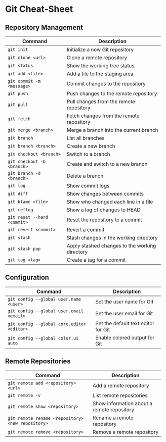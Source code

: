 # Git Cheat-Sheet

## Repository Management

| Command | Description |
| --- | --- |
| `git init` | Initialize a new Git repository |
| `git clone <url>` | Clone a remote repository |
| `git status` | Show the working tree status |
| `git add <file>` | Add a file to the staging area |
| `git commit -m <message>` | Commit changes to the repository |
| `git push` | Push changes to the remote repository |
| `git pull` | Pull changes from the remote repository |
| `git fetch` | Fetch changes from the remote repository |
| `git merge <branch>` | Merge a branch into the current branch |
| `git branch` | List all branches |
| `git branch <branch>` | Create a new branch |
| `git checkout <branch>` | Switch to a branch |
| `git checkout -b <branch>` | Create and switch to a new branch |
| `git branch -d <branch>` | Delete a branch |
| `git log` | Show commit logs |
| `git diff` | Show changes between commits |
| `git blame <file>` | Show who changed each line in a file |
| `git reflog` | Show a log of changes to HEAD |
| `git reset --hard <commit>` | Reset the repository to a commit |
| `git revert <commit>` | Revert a commit |
| `git stash` | Stash changes in the working directory |
| `git stash pop` | Apply stashed changes to the working directory |
| `git tag <tag>` | Create a tag for a commit |

## Configuration

| Command | Description |
| --- | --- |
| `git config --global user.name <user>` | Set the user name for Git |
| `git config --global user.email <email>` | Set the user email for Git |
| `git config --global core.editor <editor>` | Set the default text editor for Git |
| `git config --global color.ui auto` | Enable colored output for Git |

## Remote Repositories

| Command | Description |
| --- | --- |
| `git remote add <repository> <url>` | Add a remote repository |
| `git remote -v` | List remote repositories |
| `git remote show <repository>` | Show information about a remote repository |
| `git remote rename <repository> <new_repository>` | Rename a remote repository |
| `git remote remove <repository>` | Remove a remote repository |
